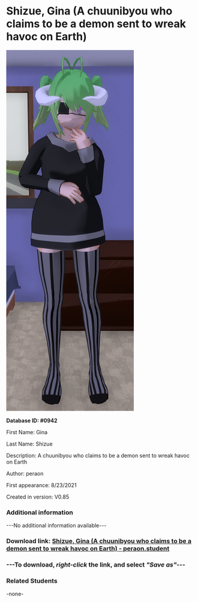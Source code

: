 # Shizue, Gina (A chuunibyou who claims to be a demon sent to wreak havoc on Earth)

<img src="../../Files/Images/Shizue, Gina (A chuunibyou who claims to be a demon sent to wreak havoc on Earth).png" title="Shizue, Gina (A chuunibyou who claims to be a demon sent to wreak havoc on Earth) - peraon">

**Database ID: #0942**

First Name: Gina

Last Name: Shizue

Description: A chuunibyou who claims to be a demon sent to wreak havoc on Earth

Author: peraon

First appearance: 8/23/2021

Created in version: V0.85

### Additional information

---No additional information available---

### Download link: <a href="https://raw.githubusercontent.com/Arbiter1223/Daigaku-Gurashi-Custom-Students/master/Files/Student%20Files/Shizue%2C%20Gina%20(A%20chuunibyou%20who%20claims%20to%20be%20a%20demon%20sent%20to%20wreak%20havoc%20on%20Earth)%20-%20peraon.student">Shizue, Gina (A chuunibyou who claims to be a demon sent to wreak havoc on Earth) - peraon.student</a>

### ---**To download, _right-click_ the link, and select _"Save as"_**---

### Related Students

-none-
